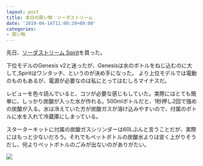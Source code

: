 ```yaml
---
layout: post
title: 本日の買い物：ソーダストリーム
date: '2019-04-14T11:00:29+09:00'
categories:
- 買い物
---
```


先日、[ソーダストリーム Spirit](https://www.sodastream.jp//products/detail.php?product_id=87)を買った。

下位モデルのGenesis v2と迷ったが、Genesisは水のボトルをねじ込むのに大して,Spiritはワンタッチ、というのが決め手になった。
より上位モデルでは電動のものもあるが、電源が必要なのは私にとってはむしろマイナスだ。

レビューを色々読んでいると、コツが必要な感じもしていた。実際にはとても簡単に、しっかり炭酸が入った水が作れる。500mlボトルだと、1秒押し2回で強めの炭酸が入る。水は冷えていた方が炭酸ガスが溶け込みやすいので、付属のボトルに水を入れて冷蔵庫にしまっている。

スターターキットに付属の炭酸ガスシリンダーは60Lぶんと言うことだが、実際にはもっと少ないだろう。それでもペットボトルの炭酸水よりは安く上がりそうだし、何よりペットボトルのごみが出ないのがありがたい。

![](/blog/images/sodastream.jpg)
